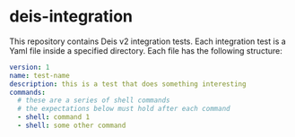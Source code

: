 # deis-integration

This repository contains Deis v2 integration tests. Each integration test is a Yaml file inside a specified directory. Each file has the following structure:

```yaml
version: 1
name: test-name
description: this is a test that does something interesting
commands:
  # these are a series of shell commands
  # the expectations below must hold after each command
  - shell: command 1
  - shell: some other command
```
